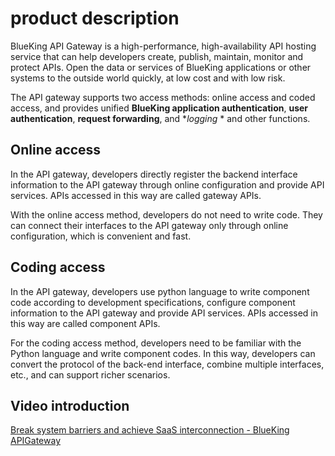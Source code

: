 # product description

BlueKing API Gateway is a high-performance, high-availability API hosting service that can help developers create, publish, maintain, monitor and protect APIs.
Open the data or services of BlueKing applications or other systems to the outside world quickly, at low cost and with low risk.

The API gateway supports two access methods: online access and coded access, and provides unified **BlueKing application authentication**, **user authentication**, **request forwarding**, and **logging* * and other functions.

## Online access

In the API gateway, developers directly register the backend interface information to the API gateway through online configuration and provide API services. APIs accessed in this way are called gateway APIs.

With the online access method, developers do not need to write code. They can connect their interfaces to the API gateway only through online configuration, which is convenient and fast.

## Coding access

In the API gateway, developers use python language to write component code according to development specifications, configure component information to the API gateway and provide API services. APIs accessed in this way are called component APIs.

For the coding access method, developers need to be familiar with the Python language and write component codes. In this way, developers can convert the protocol of the back-end interface, combine multiple interfaces, etc., and can support richer scenarios.


## Video introduction

[Break system barriers and achieve SaaS interconnection - BlueKing APIGateway](https://www.bilibili.com/video/BV1Cv4y137h7/)